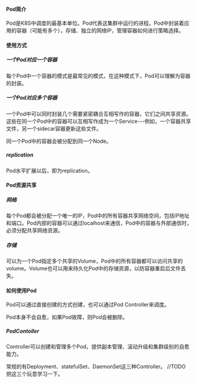 #### Pod简介

Pod是K8S中调度的最基本单位。Pod代表这集群中运行的进程。Pod中封装着应用的容器（可能有多个），存储、独立的网络IP，管理容器如何进行策略选择。

#### 使用方式

##### 一个Pod对应一个容器

每个Pod中一个容器的模式是最常见的模式，在这种模式下，Pod可以理解为容器的封装。

##### 一个Pod对应多个容器

一个Pod中可以同时封装几个需要紧密耦合互相写作的容器，它们之间共享资源。这些在同一个Pod中的容器可以互相写作成为一个Service---例如，一个容器共享文件，另一个sidecar容器更新这些文件。

同一个Pod中的容器会被分配到同一个Node。

##### replication

Pod水平扩展以后，即为replication。



#### Pod资源共享

##### 网络

每个Pod都会被分配一个唯一的IP，Pod中的所有容器共享网络空间，包括IP地址和端口。Pod内部的容器可以通过localhost来通信，Pod中的容器与外部通信时，必须分配共享网络资源。

##### 存储

可以为一个Pod指定多个共享的Volume，Pod中的所有容器都可以访问共享的volume。Volume也可以用来持久化Pod中的存储资源，以防容器重启后文件丢失。



#### 如何使用Pod

Pod可以通过直接创建的方式创建，也可以通过Pod Controller来调度。

Pod本身不会自愈，如果Pod故障，则Pod会被删除。

##### PodContoller

Controller可以创建和管理多个Pod，提供副本管理、滚动升级和集群级别的自愈能力。

常规的有Deployment、statefulSet、DaemonSet这三种Controller。 //TODO 把这三个玩意学习一下。



